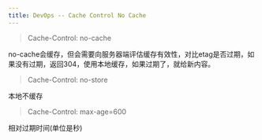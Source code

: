 ```yaml
---
title: DevOps -- Cache Control No Cache
---
```


> Cache-Control: no-cache

no-cache会缓存，但会需要向服务器端评估缓存有效性，对比etag是否过期，如果没有过期，返回304，使用本地缓存，如果过期了，就给新内容。

> Cache-Control: no-store

本地不缓存

> Cache-Control: max-age=600

相对过期时间(单位是秒)


